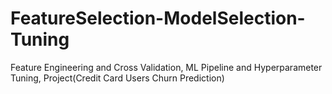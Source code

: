 # FeatureSelection-ModelSelection-Tuning
Feature Engineering and Cross Validation, ML Pipeline and Hyperparameter Tuning, Project(Credit Card Users Churn Prediction)

